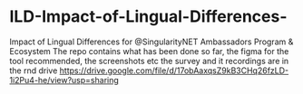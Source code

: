 # ILD-Impact-of-Lingual-Differences-
Impact of Lingual Differences for @SingularityNET Ambassadors Program &amp; Ecosystem
The repo contains what has been done so far, the figma for the tool recommended, the screenshots etc the survey and it recordings are in the rnd drive
https://drive.google.com/file/d/17obAaxqsZ9kB3CHq26fzLD-1i2Pu4-he/view?usp=sharing
